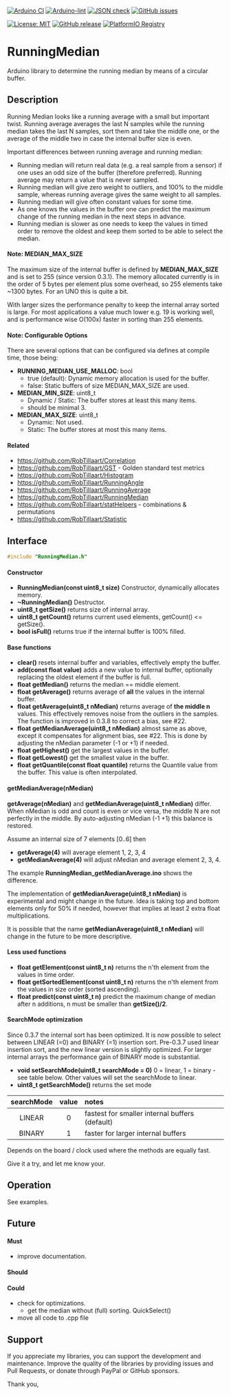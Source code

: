 
[![Arduino CI](https://github.com/RobTillaart/RunningMedian/workflows/Arduino%20CI/badge.svg)](https://github.com/marketplace/actions/arduino_ci)
[![Arduino-lint](https://github.com/RobTillaart/RunningMedian/actions/workflows/arduino-lint.yml/badge.svg)](https://github.com/RobTillaart/RunningMedian/actions/workflows/arduino-lint.yml)
[![JSON check](https://github.com/RobTillaart/RunningMedian/actions/workflows/jsoncheck.yml/badge.svg)](https://github.com/RobTillaart/RunningMedian/actions/workflows/jsoncheck.yml)
[![GitHub issues](https://img.shields.io/github/issues/RobTillaart/RunningMedian.svg)](https://github.com/RobTillaart/RunningMedian/issues)

[![License: MIT](https://img.shields.io/badge/license-MIT-green.svg)](https://github.com/RobTillaart/RunningMedian/blob/master/LICENSE)
[![GitHub release](https://img.shields.io/github/release/RobTillaart/RunningMedian.svg?maxAge=3600)](https://github.com/RobTillaart/RunningMedian/releases)
[![PlatformIO Registry](https://badges.registry.platformio.org/packages/robtillaart/library/RunningMedian.svg)](https://registry.platformio.org/libraries/robtillaart/RunningMedian)


# RunningMedian

Arduino library to determine the running median by means of a circular buffer.


## Description

Running Median looks like a running average with a small but important twist.
Running average averages the last N samples while the running median takes 
the last N samples, sort them and take the middle one, or the average of the 
middle two in case the internal buffer size is even.

Important differences between running average and running median:
- Running median will return real data (e.g. a real sample from a sensor) 
if one uses an odd size of the buffer (therefore preferred).
Running average may return a value that is never sampled.
- Running median will give zero weight to outliers, and 100% to the middle sample, 
whereas running average gives the same weight to all samples.
- Running median will give often constant values for some time.
- As one knows the values in the buffer one can predict the maximum change of 
the running median in the next steps in advance.
- Running median is slower as one needs to keep the values in timed order 
to remove the oldest and keep them sorted to be able to select the median.


#### Note: MEDIAN_MAX_SIZE

The maximum size of the internal buffer is defined by **MEDIAN_MAX_SIZE** and is 
set to 255 (since version 0.3.1). The memory allocated currently is in the order
of 5 bytes per element plus some overhead, so 255 elements take ~1300 bytes.
For an UNO this is quite a bit.

With larger sizes the performance penalty to keep the internal array sorted 
is large. For most applications a value much lower e.g. 19 is working well, and 
is performance wise O(100x) faster in sorting than 255 elements.


#### Note: Configurable Options

There are several options that can be configured via defines at compile time, those being:
- **RUNNING_MEDIAN_USE_MALLOC**: bool
  - true (default): Dynamic memory allocation is used for the buffer.
  - false: Static buffers of size MEDIAN_MAX_SIZE are used.
- **MEDIAN_MIN_SIZE**: uint8_t
  - Dynamic / Static: The buffer stores at least this many items.
  - should be minimal 3.
- **MEDIAN_MAX_SIZE**: uint8_t
  - Dynamic: Not used.
  - Static: The buffer stores at most this many items.


#### Related

- https://github.com/RobTillaart/Correlation
- https://github.com/RobTillaart/GST - Golden standard test metrics
- https://github.com/RobTillaart/Histogram
- https://github.com/RobTillaart/RunningAngle
- https://github.com/RobTillaart/RunningAverage
- https://github.com/RobTillaart/RunningMedian
- https://github.com/RobTillaart/statHelpers - combinations & permutations
- https://github.com/RobTillaart/Statistic


## Interface

```cpp
#include "RunningMedian.h"
```


#### Constructor

- **RunningMedian(const uint8_t size)** Constructor, dynamically allocates memory.
- **~RunningMedian()** Destructor.
- **uint8_t getSize()** returns size of internal array.
- **uint8_t getCount()** returns current used elements, getCount() <= getSize().
- **bool isFull()** returns true if the internal buffer is 100% filled.


#### Base functions

- **clear()** resets internal buffer and variables, effectively empty the buffer.
- **add(const float value)** adds a new value to internal buffer, 
optionally replacing the oldest element if the buffer is full.
- **float getMedian()** returns the median == middle element.
- **float getAverage()** returns average of **all** the values in the internal buffer.
- **float getAverage(uint8_t nMedian)** returns average of **the middle n** values. 
This effectively removes noise from the outliers in the samples.
The function is improved in 0.3.8 to correct a bias, see #22.
- **float getMedianAverage(uint8_t nMedian)** almost same as above, 
except it compensates for alignment bias, see #22. 
This is done by adjusting the nMedian parameter (-1 or +1) if needed.
- **float getHighest()** get the largest values in the buffer.
- **float getLowest()** get the smallest value in the buffer.
- **float getQuantile(const float quantile)** returns the Quantile value from the buffer. 
This value is often interpolated.


#### getMedianAverage(nMedian)
 
**getAverage(nMedian)** and **getMedianAverage(uint8_t nMedian)** differ.
When nMedian is odd and count is even or vice versa, the middle N are not 
perfectly in the middle. 
By auto-adjusting nMedian (-1 +1) this balance is restored.

Assume an internal size of 7 elements \[0..6] then 
- **getAverage(4)** will average element 1, 2, 3, 4
- **getMedianAverage(4)** will adjust nMedian and average element 2, 3, 4.

The example **RunningMedian_getMedianAverage.ino** shows the difference.

The implementation of **getMedianAverage(uint8_t nMedian)** is experimental 
and might change in the future. 
Idea is taking top and bottom elements only for 50% if needed, however that 
implies at least 2 extra float multiplications.

It is possible that the name **getMedianAverage(uint8_t nMedian)**
will change in the future to be more descriptive.


#### Less used functions

- **float getElement(const uint8_t n)** returns the n'th element from the values in time order.
- **float getSortedElement(const uint8_t n)** returns the n'th element from the values in size order (sorted ascending).
- **float predict(const uint8_t n)** predict the maximum change of median after n additions, 
n must be smaller than **getSize()/2**.


#### SearchMode optimization

Since 0.3.7 the internal sort has been optimized.
It is now possible to select between LINEAR (=0) and BINARY (=1) insertion sort.
Pre-0.3.7 used linear insertion sort, and the new linear version is slightly optimized.
For larger internal arrays the performance gain of BINARY mode is substantial.

- **void setSearchMode(uint8_t searchMode = 0)** 0 = linear, 1 = binary - see table below.
Other values will set the searchMode to linear.
- **uint8_t getSearchMode()** returns the set mode

|  searchMode  |  value  | notes  |
|:------------:|:-------:|:-------|
|    LINEAR    |    0    |  fastest for smaller internal buffers (default)
|    BINARY    |    1    |  faster for larger internal buffers

Depends on the board / clock used where the methods are equally fast.

Give it a try, and let me know your.


## Operation

See examples.


## Future

#### Must

- improve documentation.

#### Should

#### Could

- check for optimizations.
  - get the median without (full) sorting. QuickSelect()
- move all code to .cpp file


## Support

If you appreciate my libraries, you can support the development and maintenance.
Improve the quality of the libraries by providing issues and Pull Requests, or
donate through PayPal or GitHub sponsors.

Thank you,


